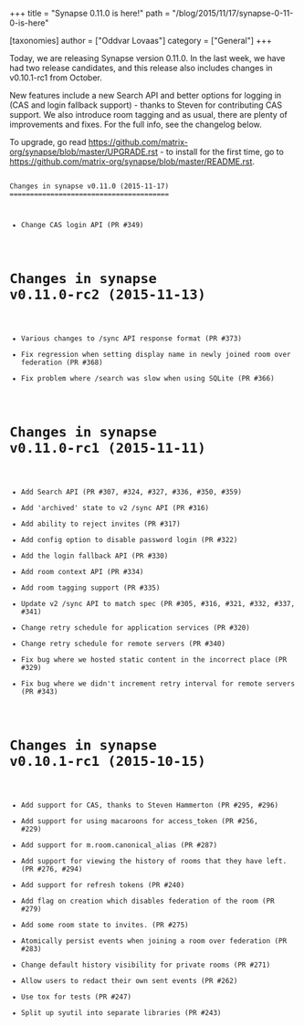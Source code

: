 +++
title = "Synapse 0.11.0 is here!"
path = "/blog/2015/11/17/synapse-0-11-0-is-here"

[taxonomies]
author = ["Oddvar Lovaas"]
category = ["General"]
+++

Today, we are releasing Synapse version 0.11.0. In the last week, we have had two release candidates, and this release also includes changes in v0.10.1-rc1 from October. 

New features include a new Search API and better options for logging in (CAS and login fallback support) - thanks to Steven for contributing CAS support. We also introduce room tagging and as usual, there are plenty of improvements and fixes. For the full info, see the changelog below.

To upgrade, go read <a href="https://github.com/matrix-org/synapse/blob/master/UPGRADE.rst">https://github.com/matrix-org/synapse/blob/master/UPGRADE.rst</a> - to install for the first time, go to <a href="https://github.com/matrix-org/synapse/blob/master/README.rst">https://github.com/matrix-org/synapse/blob/master/README.rst</a>.


<code>
Changes in synapse v0.11.0 (2015-11-17)
=======================================

* Change CAS login API (PR #349)

Changes in synapse v0.11.0-rc2 (2015-11-13)
===========================================

* Various changes to /sync API response format (PR #373)
* Fix regression when setting display name in newly joined room over federation (PR #368)
* Fix problem where /search was slow when using SQLite (PR #366)

Changes in synapse v0.11.0-rc1 (2015-11-11)
===========================================

* Add Search API (PR #307, #324, #327, #336, #350, #359)
* Add 'archived' state to v2 /sync API (PR #316)
* Add ability to reject invites (PR #317)
* Add config option to disable password login (PR #322)
* Add the login fallback API (PR #330)
* Add room context API (PR #334)
* Add room tagging support (PR #335)
* Update v2 /sync API to match spec (PR #305, #316, #321, #332, #337, #341)
* Change retry schedule for application services (PR #320)
* Change retry schedule for remote servers (PR #340)
* Fix bug where we hosted static content in the incorrect place (PR #329)
* Fix bug where we didn't increment retry interval for remote servers (PR #343)

Changes in synapse v0.10.1-rc1 (2015-10-15)
===========================================

* Add support for CAS, thanks to Steven Hammerton (PR #295, #296)
* Add support for using macaroons for access_token (PR #256, #229)
* Add support for m.room.canonical_alias (PR #287)
* Add support for viewing the history of rooms that they have left. (PR #276, #294)
* Add support for refresh tokens (PR #240)
* Add flag on creation which disables federation of the room (PR #279)
* Add some room state to invites. (PR #275)
* Atomically persist events when joining a room over federation (PR #283)
* Change default history visibility for private rooms (PR #271)
* Allow users to redact their own sent events (PR #262)
* Use tox for tests (PR #247)
* Split up syutil into separate libraries (PR #243)

</code>
